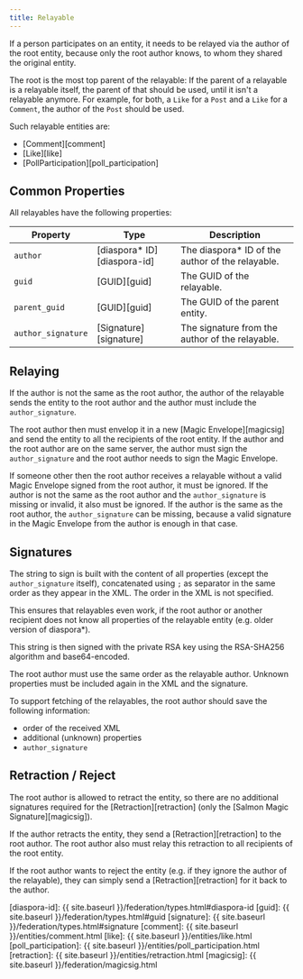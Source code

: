 ```yaml
---
title: Relayable
---
```


If a person participates on an entity, it needs to be relayed via the author of the root entity, because only the
root author knows, to whom they shared the original entity.

The root is the most top parent of the relayable: If the parent of a relayable is a relayable itself,
the parent of that should be used, until it isn't a relayable anymore.
For example, for both, a `Like` for a `Post` and a `Like` for a `Comment`, the author of the `Post` should be used.

Such relayable entities are:

* [Comment][comment]
* [Like][like]
* [PollParticipation][poll_participation]

## Common Properties

All relayables have the following properties:

| Property                  | Type                         | Description                                       |
| ------------------------- | ---------------------------- | ------------------------------------------------- |
| `author`                  | [diaspora\* ID][diaspora-id] | The diaspora\* ID of the author of the relayable. |
| `guid`                    | [GUID][guid]                 | The GUID of the relayable.                        |
| `parent_guid`             | [GUID][guid]                 | The GUID of the parent entity.                    |
| `author_signature`        | [Signature][signature]       | The signature from the author of the relayable.   |

## Relaying

If the author is not the same as the root author, the author of the relayable sends the entity to the root author
and the author must include the `author_signature`.

The root author then must envelop it in a new [Magic Envelope][magicsig] and send the entity to all the recipients
of the root entity. If the author and the root author are on the same server, the author must sign the
`author_signature` and the root author needs to sign the Magic Envelope.

If someone other then the root author receives a relayable without a valid Magic Envelope signed from
the root author, it must be ignored. If the author is not the same as the root author and the `author_signature`
is missing or invalid, it also must be ignored. If the author is the same as the root author, the `author_signature`
can be missing, because a valid signature in the Magic Envelope from the author is enough in that case.

## Signatures

The string to sign is built with the content of all properties (except the `author_signature` itself),
concatenated using `;` as separator in the same order as they appear in the XML. The order in the XML is not specified.

This ensures that relayables even work, if the root author or another recipient does not know all properties of the
relayable entity (e.g. older version of diaspora\*).

This string is then signed with the private RSA key using the RSA-SHA256 algorithm and base64-encoded.

The root author must use the same order as the relayable author. Unknown properties must be included again in the XML
and the signature.

To support fetching of the relayables, the root author should save the following information:

* order of the received XML
* additional (unknown) properties
* `author_signature`

## Retraction / Reject

The root author is allowed to retract the entity, so there are no additional signatures required for the
[Retraction][retraction] (only the [Salmon Magic Signature][magicsig]).

If the author retracts the entity, they send a [Retraction][retraction] to the root author. The root author also
must relay this retraction to all recipients of the root entity.

If the root author wants to reject the entity (e.g. if they ignore the author of the relayable), they can simply send
a [Retraction][retraction] for it back to the author.


[diaspora-id]: {{ site.baseurl }}/federation/types.html#diaspora-id
[guid]: {{ site.baseurl }}/federation/types.html#guid
[signature]: {{ site.baseurl }}/federation/types.html#signature
[comment]: {{ site.baseurl }}/entities/comment.html
[like]: {{ site.baseurl }}/entities/like.html
[poll_participation]: {{ site.baseurl }}/entities/poll_participation.html
[retraction]: {{ site.baseurl }}/entities/retraction.html
[magicsig]: {{ site.baseurl }}/federation/magicsig.html
